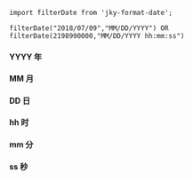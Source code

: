 `import filterDate from 'jky-format-date';`

`filterDate("2018/07/09","MM/DD/YYYY") OR filterDate(2198990000,"MM/DD/YYYY hh:mm:ss")`

#### YYYY 年
#### MM 月
#### DD 日


#### hh 时
#### mm 分
#### ss 秒
